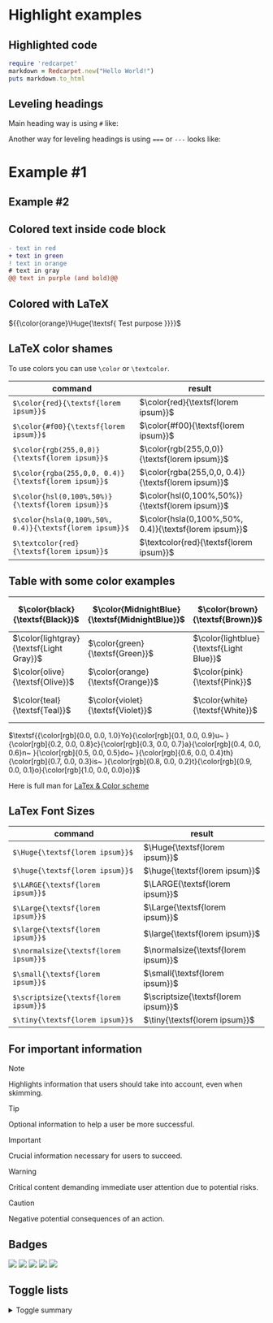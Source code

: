 # Highlight examples

## Highlighted code

```ruby
require 'redcarpet'
markdown = Redcarpet.new("Hello World!")
puts markdown.to_html
```

## Leveling headings

Main heading way is using `#` like:


Another way for leveling headings is using `===` or `---` looks like:

Example #1
==========

Example #2
----------

## Colored text inside code block

```diff
- text in red
+ text in green
! text in orange
# text in gray
@@ text in purple (and bold)@@
```

## Colored with LaTeX

${{\color{orange}\Huge{\textsf{ Test purpose }}}}\$

## LaTeX color shames

To use colors you can use `\color` or `\textcolor`.  


|                        command                        |                           result                      |
|                          ---                          |                            ---                        |
`$\color{red}{\textsf{lorem ipsum}}$`                   | $\color{red}{\textsf{lorem ipsum}}$
`$\color{#f00}{\textsf{lorem ipsum}}$`                  | $\color{#f00}{\textsf{lorem ipsum}}$ 
`$\color{rgb(255,0,0)}{\textsf{lorem ipsum}}$`          | $\color{rgb(255,0,0)}{\textsf{lorem ipsum}}$
`$\color{rgba(255,0,0, 0.4)}{\textsf{lorem ipsum}}$`    | $\color{rgba(255,0,0, 0.4)}{\textsf{lorem ipsum}}$
`$\color{hsl(0,100%,50%)}{\textsf{lorem ipsum}}$`       | $\color{hsl(0,100%,50%)}{\textsf{lorem ipsum}}$
`$\color{hsla(0,100%,50%, 0.4)}{\textsf{lorem ipsum}}$` | $\color{hsla(0,100%,50%, 0.4)}{\textsf{lorem ipsum}}$
`$\textcolor{red}{\textsf{lorem ipsum}}$`               | $\textcolor{red}{\textsf{lorem ipsum}}$


## Table with some color examples

| $\color{black}{\textsf{Black}}$ |  $\color{MidnightBlue}{\textsf{MidnightBlue}}$ | $\color{brown}{\textsf{Brown}}$ | $\color{darkgray}{\textsf{Dark Gray}}$  | $\color{gray}{\textsf{Gray}}$ | 
| ------------- | ------------- | ------------- | ------------- | ------------- | 
| $\color{lightgray}{\textsf{Light Gray}}$ |  $\color{green}{\textsf{Green}}$ | $\color{lightblue}{\textsf{Light Blue}}$ | $\color{lime}{\textsf{Lime}}$  | $\color{magenta}{\textsf{Magenta}}$ |
| $\color{olive}{\textsf{Olive}}$ |  $\color{orange}{\textsf{Orange}}$ | $\color{pink}{\textsf{Pink}}$ | $\color{purple}{\textsf{Purple}}$  | $\color{red}{\textsf{Red}}$ | 
| $\color{teal}{\textsf{Teal}}$ |  $\color{violet}{\textsf{Violet}}$ | $\color{white}{\textsf{White}}$ | $\color{yellow}{\textsf{Yellow}}$  | $\color{BurntOrange}{\textsf{Burnt Orange}}$ |


$\textsf{{\color[rgb]{0.0, 0.0, 1.0}Yo}{\color[rgb]{0.1, 0.0, 0.9}u~ }{\color[rgb]{0.2, 0.0, 0.8}c}{\color[rgb]{0.3, 0.0, 0.7}a}{\color[rgb]{0.4, 0.0, 0.6}n~ }{\color[rgb]{0.5, 0.0, 0.5}do~ }{\color[rgb]{0.6, 0.0, 0.4}th}{\color[rgb]{0.7, 0.0, 0.3}is~ }{\color[rgb]{0.8, 0.0, 0.2}t}{\color[rgb]{0.9, 0.0, 0.1}o}{\color[rgb]{1.0, 0.0, 0.0}o}}$

Here is full man for [LaTex & Color scheme](https://en.wikibooks.org/wiki/LaTeX/Colors)

## LaTex Font Sizes

|                command              |                result              |
|                  ---                |                 ---                |
`$\Huge{\textsf{lorem ipsum}}$`       | $\Huge{\textsf{lorem ipsum}}$
`$\huge{\textsf{lorem ipsum}}$`       | $\huge{\textsf{lorem ipsum}}$
`$\LARGE{\textsf{lorem ipsum}}$`      | $\LARGE{\textsf{lorem ipsum}}$
`$\Large{\textsf{lorem ipsum}}$`      | $\Large{\textsf{lorem ipsum}}$
`$\large{\textsf{lorem ipsum}}$`      | $\large{\textsf{lorem ipsum}}$
`$\normalsize{\textsf{lorem ipsum}}$` | $\normalsize{\textsf{lorem ipsum}}$
`$\small{\textsf{lorem ipsum}}$`      | $\small{\textsf{lorem ipsum}}$
`$\scriptsize{\textsf{lorem ipsum}}$` | $\scriptsize{\textsf{lorem ipsum}}$
`$\tiny{\textsf{lorem ipsum}}$`       | $\tiny{\textsf{lorem ipsum}}$

## For important information

> [!NOTE]
> Highlights information that users should take into account, even when skimming.

> [!TIP]
> Optional information to help a user be more successful.

> [!IMPORTANT]
> Crucial information necessary for users to succeed.

> [!WARNING]
> Critical content demanding immediate user attention due to potential risks.

> [!CAUTION]
> Negative potential consequences of an action.

## Badges

[![](https://img.shields.io/badge/github-blue?style=for-the-badge)](https://github.com/hamzamohdzubair/redant)
[![](https://img.shields.io/badge/book-blueviolet?style=for-the-badge)](https://hamzamohdzubair.github.io/redant/)
[![](https://img.shields.io/badge/API-yellow?style=for-the-badge)](https://docs.rs/crate/redant/latest)
[![](https://img.shields.io/badge/Crates.io-orange?style=for-the-badge)](https://crates.io/crates/redant)
[![](https://img.shields.io/badge/Lib.rs-lightgrey?style=for-the-badge)](https://lib.rs/crates/redant)

## Toggle lists

<details>
	<summary>
	Toggle summary
	</summary>
	<br />
	Test text to display
</details>
